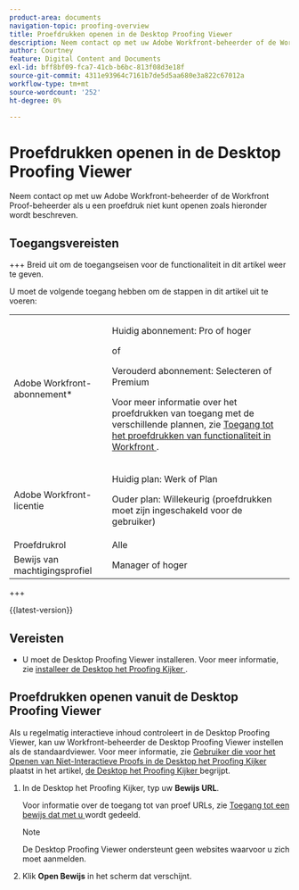 ```yaml
---
product-area: documents
navigation-topic: proofing-overview
title: Proefdrukken openen in de Desktop Proofing Viewer
description: Neem contact op met uw Adobe Workfront-beheerder of de Workfront Proof-beheerder als u een proefdruk niet kunt openen zoals hieronder wordt beschreven.
author: Courtney
feature: Digital Content and Documents
exl-id: bff8bf09-fca7-41cb-b6bc-813f08d3e18f
source-git-commit: 4311e93964c7161b7de5d5aa680e3a822c67012a
workflow-type: tm+mt
source-wordcount: '252'
ht-degree: 0%

---
```


# Proefdrukken openen in de Desktop Proofing Viewer

Neem contact op met uw Adobe Workfront-beheerder of de Workfront Proof-beheerder als u een proefdruk niet kunt openen zoals hieronder wordt beschreven.

## Toegangsvereisten

+++ Breid uit om de toegangseisen voor de functionaliteit in dit artikel weer te geven.

U moet de volgende toegang hebben om de stappen in dit artikel uit te voeren:

<table style="table-layout:auto"> 
 <col> 
 <col> 
 <tbody> 
  <tr> 
   <td role="rowheader">Adobe Workfront-abonnement*</td> 
   <td> <p>Huidig abonnement: Pro of hoger</p> <p>of</p> <p>Verouderd abonnement: Selecteren of Premium</p> <p>Voor meer informatie over het proefdrukken van toegang met de verschillende plannen, zie <a href="/help/quicksilver/administration-and-setup/manage-workfront/configure-proofing/access-to-proofing-functionality.md" class="MCXref xref"> Toegang tot het proefdrukken van functionaliteit in Workfront </a>.</p> </td> 
  </tr> 
  <tr> 
   <td role="rowheader">Adobe Workfront-licentie</td> 
   <td> <p>Huidig plan: Werk of Plan</p> <p>Ouder plan: Willekeurig (proefdrukken moet zijn ingeschakeld voor de gebruiker)</p> </td> 
  </tr> 
  <tr> 
   <td role="rowheader">Proefdrukrol</td> 
   <td>Alle</td> 
  </tr> 
  <tr> 
   <td role="rowheader">Bewijs van machtigingsprofiel </td> 
   <td>Manager of hoger</td> 
  </tr> 
 </tbody> 
</table>

+++

{{latest-version}}

## Vereisten

* U moet de Desktop Proofing Viewer installeren. Voor meer informatie, zie [ installeer de Desktop het Proofing Kijker ](../../../review-and-approve-work/proofing/use-the-desktop-proofing-viewer/installing-desktop-proofing-viewer.md).

## Proefdrukken openen vanuit de Desktop Proofing Viewer

Als u regelmatig interactieve inhoud controleert in de Desktop Proofing Viewer, kan uw Workfront-beheerder de Desktop Proofing Viewer instellen als de standaardviewer. Voor meer informatie, zie [ Gebruiker die voor het Openen van Niet-Interactieve Proofs in de Desktop het Proofing Kijker ](../../../workfront-proof/wp-work-proofsfiles/review-proofs-dpv/destop-proofing-viewer.md#user-setting-for-launching-non-interactive-proofs) plaatst in het artikel, [ de Desktop het Proofing Kijker ](../../../workfront-proof/wp-work-proofsfiles/review-proofs-dpv/destop-proofing-viewer.md) begrijpt.

1. In de Desktop het Proofing Kijker, typ uw **Bewijs URL**.

   Voor informatie over de toegang tot van proef URLs, zie [ Toegang tot een bewijs dat met u ](../../../workfront-proof/wp-work-proofsfiles/share-proofs-and-files/access-proofs-shared-with-you.md) wordt gedeeld.

   >[!NOTE]
   >
   >De Desktop Proofing Viewer ondersteunt geen websites waarvoor u zich moet aanmelden.

1. Klik **Open Bewijs** in het scherm dat verschijnt. 
